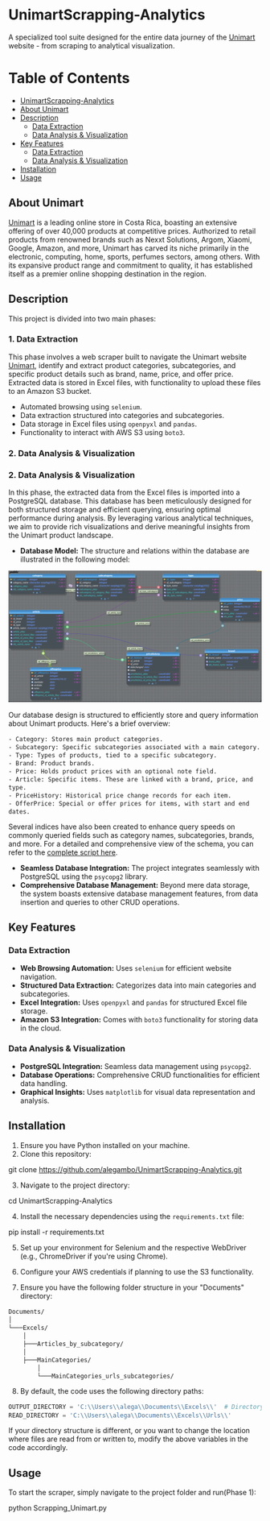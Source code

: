 # UnimartScrapping-Analytics

A specialized tool suite designed for the entire data journey of the [Unimart](https://www.unimart.com/) website - from scraping to analytical visualization.

# Table of Contents
- [UnimartScrapping-Analytics](#unimartscrapping-analytics)
- [About Unimart](#about-unimart)
- [Description](#description)
  - [Data Extraction](#1-data-extraction)
  - [Data Analysis & Visualization](#2-data-analysis--visualization)
- [Key Features](#key-features)
  - [Data Extraction](#data-extraction-1)
  - [Data Analysis & Visualization](#data-analysis--visualization-1)
- [Installation](#installation)
- [Usage](#usage)

## About Unimart

[Unimart](https://www.unimart.com/) is a leading online store in Costa Rica, boasting an extensive offering of over 40,000 products at competitive prices. Authorized to retail products from renowned brands such as Nexxt Solutions, Argom, Xiaomi, Google, Amazon, and more, Unimart has carved its niche primarily in the electronic, computing, home, sports, perfumes sectors, among others. With its expansive product range and commitment to quality, it has established itself as a premier online shopping destination in the region.

## Description

This project is divided into two main phases:

### 1. Data Extraction
This phase involves a web scraper built to navigate the Unimart website [Unimart](https://www.unimart.com/), identify and extract product categories, subcategories, and specific product details such as brand, name, price, and offer price. Extracted data is stored in Excel files, with functionality to upload these files to an Amazon S3 bucket.

- Automated browsing using `selenium`.
- Data extraction structured into categories and subcategories.
- Data storage in Excel files using `openpyxl` and `pandas`.
- Functionality to interact with AWS S3 using `boto3`.

### 2. Data Analysis & Visualization
### 2. Data Analysis & Visualization

In this phase, the extracted data from the Excel files is imported into a PostgreSQL database. This database has been meticulously designed for both structured storage and efficient querying, ensuring optimal performance during analysis. By leveraging various analytical techniques, we aim to provide rich visualizations and derive meaningful insights from the Unimart product landscape.

- **Database Model:** The structure and relations within the database are illustrated in the following model:

 ![Database_Model](resources/Model_Db.PNG)

Our database design is structured to efficiently store and query information about Unimart products. Here's a brief overview:

	- Category: Stores main product categories.
	- Subcategory: Specific subcategories associated with a main category.
	- Type: Types of products, tied to a specific subcategory.
	- Brand: Product brands.
	- Price: Holds product prices with an optional note field.
	- Article: Specific items. These are linked with a brand, price, and type.
	- PriceHistory: Historical price change records for each item.
	- OfferPrice: Special or offer prices for items, with start and end dates.

Several indices have also been created to enhance query speeds on commonly queried fields such as category names, subcategories, brands, and more. For a detailed and comprehensive view of the schema, you can refer to the [complete script here](resources/database_design.sql).

- **Seamless Database Integration:** The project integrates seamlessly with PostgreSQL using the `psycopg2` library.
- **Comprehensive Database Management:** Beyond mere data storage, the system boasts extensive database management features, from data insertion and queries to other CRUD operations.


## Key Features

### Data Extraction
- **Web Browsing Automation:** Uses `selenium` for efficient website navigation.
- **Structured Data Extraction:** Categorizes data into main categories and subcategories.
- **Excel Integration:** Uses `openpyxl` and `pandas` for structured Excel file storage.
- **Amazon S3 Integration:** Comes with `boto3` functionality for storing data in the cloud.

### Data Analysis & Visualization
- **PostgreSQL Integration:** Seamless data management using `psycopg2`.
- **Database Operations:** Comprehensive CRUD functionalities for efficient data handling.
- **Graphical Insights:** Uses `matplotlib` for visual data representation and analysis.

## Installation

1. Ensure you have Python installed on your machine.
2. Clone this repository:

git clone https://github.com/alegambo/UnimartScrapping-Analytics.git






3. Navigate to the project directory:

cd UnimartScrapping-Analytics


4. Install the necessary dependencies using the `requirements.txt` file:

pip install -r requirements.txt


5. Set up your environment for Selenium and the respective WebDriver (e.g., ChromeDriver if you're using Chrome).

6. Configure your AWS credentials if planning to use the S3 functionality.

7. Ensure you have the following folder structure in your "Documents" directory:
```
Documents/
│
└───Excels/
    │
    ├───Articles_by_subcategory/
    │
    ├───MainCategories/
        │
        └───MainCategories_urls_subcategories/
```
8. By default, the code uses the following directory paths:

```python
OUTPUT_DIRECTORY = 'C:\\Users\\alega\\Documents\\Excels\\'  # Directory to store output files
READ_DIRECTORY = 'C:\\Users\\alega\\Documents\\Excels\\Urls\\'
```

If your directory structure is different, or you want to change the location where files are read from or written to, modify the above variables in the code accordingly.




## Usage

To start the scraper, simply navigate to the project folder and run(Phase 1):

python Scrapping_Unimart.py

